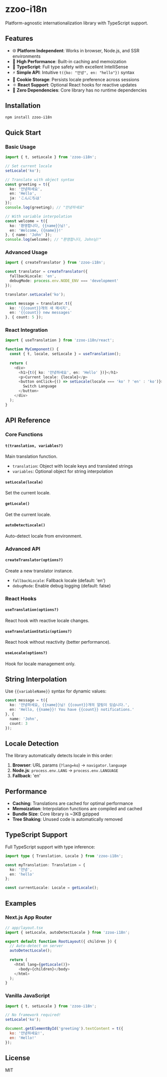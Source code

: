 # zzoo-i18n

Platform-agnostic internationalization library with TypeScript support.

## Features

- 🌐 **Platform Independent**: Works in browser, Node.js, and SSR environments
- 🚀 **High Performance**: Built-in caching and memoization
- 💪 **TypeScript**: Full type safety with excellent IntelliSense
- ⚡ **Simple API**: Intuitive `t({ko: "안녕", en: "hello"})` syntax
- 🍪 **Cookie Storage**: Persists locale preference across sessions
- ⚛️ **React Support**: Optional React hooks for reactive updates
- 🎯 **Zero Dependencies**: Core library has no runtime dependencies

## Installation

```bash
npm install zzoo-i18n
```

## Quick Start

### Basic Usage

```typescript
import { t, setLocale } from 'zzoo-i18n';

// Set current locale
setLocale('ko');

// Translate with object syntax
const greeting = t({
  ko: '안녕하세요',
  en: 'Hello',
  ja: 'こんにちは'
});
console.log(greeting); // "안녕하세요"

// With variable interpolation
const welcome = t({
  ko: '환영합니다, {{name}}님!',
  en: 'Welcome, {{name}}!'
}, { name: 'John' });
console.log(welcome); // "환영합니다, John님!"
```

### Advanced Usage

```typescript
import { createTranslator } from 'zzoo-i18n';

const translator = createTranslator({
  fallbackLocale: 'en',
  debugMode: process.env.NODE_ENV === 'development'
});

translator.setLocale('ko');

const message = translator.t({
  ko: '{{count}}개의 새 메시지',
  en: '{{count}} new messages'
}, { count: 5 });
```

### React Integration

```typescript
import { useTranslation } from 'zzoo-i18n/react';

function MyComponent() {
  const { t, locale, setLocale } = useTranslation();
  
  return (
    <div>
      <h1>{t({ ko: '안녕하세요', en: 'Hello' })}</h1>
      <p>Current locale: {locale}</p>
      <button onClick={() => setLocale(locale === 'ko' ? 'en' : 'ko')}>
        Switch Language
      </button>
    </div>
  );
}
```

## API Reference

### Core Functions

#### `t(translation, variables?)`
Main translation function.
- `translation`: Object with locale keys and translated strings
- `variables`: Optional object for string interpolation

#### `setLocale(locale)`
Set the current locale.

#### `getLocale()`
Get the current locale.

#### `autoDetectLocale()`
Auto-detect locale from environment.

### Advanced API

#### `createTranslator(options?)`
Create a new translator instance.
- `fallbackLocale`: Fallback locale (default: 'en')
- `debugMode`: Enable debug logging (default: false)

### React Hooks

#### `useTranslation(options?)`
React hook with reactive locale changes.

#### `useTranslationStatic(options?)`
React hook without reactivity (better performance).

#### `useLocale(options?)`
Hook for locale management only.

## String Interpolation

Use `{{variableName}}` syntax for dynamic values:

```typescript
const message = t({
  ko: '안녕하세요, {{name}}님! {{count}}개의 알림이 있습니다.',
  en: 'Hello, {{name}}! You have {{count}} notifications.'
}, {
  name: 'John',
  count: 3
});
```

## Locale Detection

The library automatically detects locale in this order:

1. **Browser**: URL params (`?lang=ko`) → `navigator.language`
2. **Node.js**: `process.env.LANG` → `process.env.LANGUAGE`
3. **Fallback**: 'en'

## Performance

- **Caching**: Translations are cached for optimal performance
- **Memoization**: Interpolation functions are compiled and cached
- **Bundle Size**: Core library is ~3KB gzipped
- **Tree Shaking**: Unused code is automatically removed

## TypeScript Support

Full TypeScript support with type inference:

```typescript
import type { Translation, Locale } from 'zzoo-i18n';

const myTranslation: Translation = {
  ko: '안녕',
  en: 'hello'
};

const currentLocale: Locale = getLocale();
```

## Examples

### Next.js App Router

```typescript
// app/layout.tsx
import { setLocale, autoDetectLocale } from 'zzoo-i18n';

export default function RootLayout({ children }) {
  // Auto-detect on server
  autoDetectLocale();
  
  return (
    <html lang={getLocale()}>
      <body>{children}</body>
    </html>
  );
}
```

### Vanilla JavaScript

```javascript
import { t, setLocale } from 'zzoo-i18n';

// No framework required!
setLocale('ko');

document.getElementById('greeting').textContent = t({
  ko: '안녕하세요!',
  en: 'Hello!'
});
```

## License

MIT